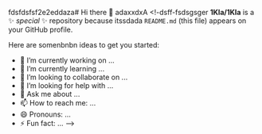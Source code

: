 fdsfdsfsf2e2eddaza# Hi there 👋
adaxxdxA
<!-dsff-fsdsgsger
**1Kla/1Kla** is a ✨ _special_ ✨ repository because itssdada `README.md` (this file) appears on your GitHub profile.

Here are somenbnbn ideas to get you started:

- 🔭 I’m currently working on ...
- 🌱 I’m currently learning ...
- 👯 I’m looking to collaborate on ...
- 🤔 I’m looking for help with ...
- 💬 Ask me about ...
- 📫 How to reach me: ...
- 😄 Pronouns: ...
- ⚡ Fun fact: ...
-->
